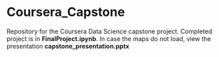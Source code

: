 # Coursera_Capstone
Repository for the Coursera Data Science capstone project.
Completed project is in **FinalProject.ipynb**. In case the maps do not load, view the presentation **capstone_presentation.pptx**
